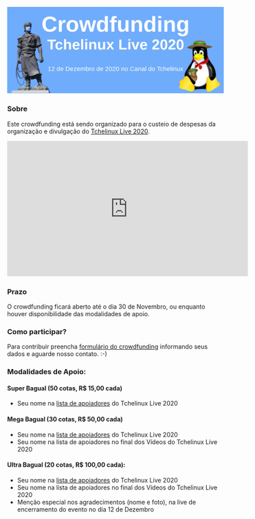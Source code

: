 [![Crowdfunding Tchelinux Live 2020](images/banner.jpg)](#)

### Sobre

Este crowdfunding está sendo organizado para o custeio de despesas da organização e divulgação do [Tchelinux Live 2020](https://live.tchelinux.org/).


<center>
<iframe width="560" height="315" src="https://www.youtube.com/embed/CBgI2ekmoV0" frameborder="0" allow="accelerometer; autoplay; clipboard-write; encrypted-media; gyroscope; picture-in-picture" allowfullscreen></iframe>
</center>


### Prazo

O crowdfunding ficará aberto até o dia 30 de Novembro, ou enquanto houver disponibilidade das modalidades de apoio.

### Como participar?

Para contribuir preencha [formulário do crowdfunding](https://forms.gle/q2gMSCK33s7T5eT66) informando seus dados e aguarde nosso contato.  :-)

### Modalidades de Apoio:

#### Super Bagual (50 cotas, R$ 15,00 cada)

- Seu nome na [lista de apoiadores](https://wiki.tchelinux.org/#!crowdfunding/contribuidores.md) do Tchelinux Live 2020

#### Mega Bagual (30 cotas, R$ 50,00 cada)

- Seu nome na [lista de apoiadores](https://wiki.tchelinux.org/#!crowdfunding/contribuidores.md) do Tchelinux Live 2020
- Seu nome na lista de apoiadores no final dos Vídeos do Tchelinux Live 2020

#### Ultra Bagual (20 cotas, R$ 100,00 cada):

- Seu nome na [lista de apoiadores](https://wiki.tchelinux.org/#!crowdfunding/contribuidores.md) do Tchelinux Live 2020
- Seu nome na lista de apoiadores no final dos Vídeos do Tchelinux Live 2020
- Menção especial nos agradecimentos (nome e foto), na live de encerramento do evento no dia 12 de Dezembro


